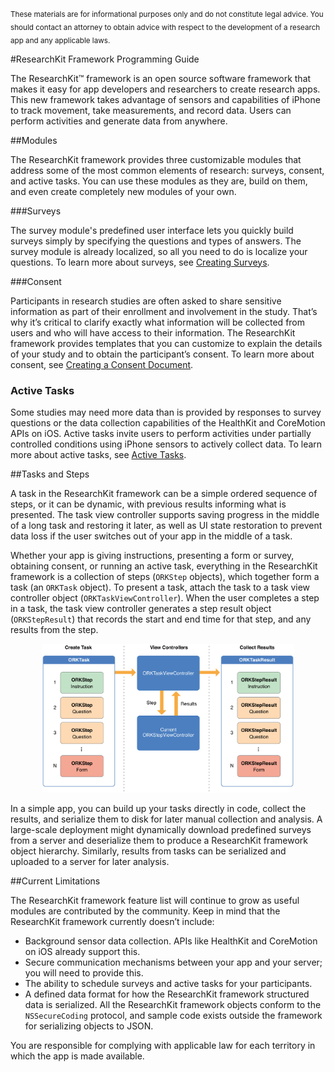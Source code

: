 # 
<sub>These materials are for informational purposes only and do not constitute legal advice. You should contact an attorney to obtain advice with respect to the development of a research app and any applicable laws.</sub>

#ResearchKit Framework Programming Guide

The ResearchKit™ framework is an open source software framework that makes it easy
for app developers and researchers to create research apps. This new
framework takes advantage of sensors and capabilities of iPhone to
track movement, take measurements, and record data. Users can perform
activities and generate data from anywhere.

##Modules   

The ResearchKit framework provides three customizable modules that address some of 
the most common elements of research: surveys, consent, and
active tasks. You can use these modules as they are, build on them,
and even create completely new modules of your own.

###Surveys

The survey module's predefined user interface lets you quickly build
surveys simply by specifying the questions and types of answers. The
survey module is already localized, so all you need to do is localize
your questions. To learn more about surveys, see [Creating Surveys](CreatingSurveys-template).

###Consent

Participants in research studies are often asked to share sensitive
information as part of their enrollment and involvement in the
study. That’s why it’s critical to clarify exactly what information
will be collected from users and who will have access to their
information. The ResearchKit framework provides templates that you can customize to
explain the details of your study and to obtain the participant’s
consent. To learn more about consent, see [Creating a Consent Document](InformedConsent-template).

### Active Tasks
Some studies may need more data than is provided by responses to survey questions or the data collection capabilities of the HealthKit and CoreMotion APIs on iOS. Active tasks invite users to perform activities under partially controlled conditions using iPhone sensors to actively collect data. To learn more
about active tasks, see [Active Tasks](ActiveTasks-template).

##Tasks and Steps

A task in the ResearchKit framework can be a simple ordered sequence of steps, or it
can be dynamic, with previous results informing what is presented. The
task view controller supports saving progress in the middle of a long
task and restoring it later, as well as UI state restoration to
prevent data loss if the user switches out of your app in the middle
of a task.

Whether your app is giving instructions, presenting a form or survey,
obtaining consent, or running an active task, everything in
the ResearchKit framework is a collection of steps (`ORKStep` objects), which
together form a task (an `ORKTask` object). To present a task,
attach the task to a task view controller object
(`ORKTaskViewController`). When the user completes a step in a task,
the task view controller generates a step result object
(`ORKStepResult`) that records the start and end time for that step,
and any results from the step.
 
<center><img src="overview.png" width="80%" alt="ResearchKit framework Overview"/></center>

In a simple app, you can build up your tasks directly in code, collect
the results, and serialize them to disk for later manual collection and
analysis. A large-scale deployment might dynamically download predefined
surveys from a server and deserialize them to produce a ResearchKit framework object
hierarchy. Similarly, results from tasks can be serialized and
uploaded to a server for later analysis.

##Current Limitations

The ResearchKit framework feature list will continue to grow as useful modules
are contributed by the community.  Keep in mind that the ResearchKit framework
currently doesn’t include:

* Background sensor data collection. APIs like HealthKit and
  CoreMotion on iOS already support this.
* Secure communication mechanisms between your app and your server; you will need to provide this.
* The ability to schedule surveys and active tasks for your
  participants.
* A defined data format for how the ResearchKit framework structured data is
  serialized. All the ResearchKit framework objects conform to the `NSSecureCoding`
  protocol, and sample code exists outside the framework for
  serializing objects to JSON.

You are responsible for complying with applicable law for each
territory in which the app is made available.
